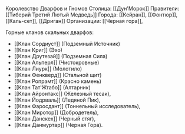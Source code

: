 Королевство Дварфов и Гномов
Столица: [[Дун'Морок]]
Правители: [[Тиберий Третий Лютый Медведь]]
Города: [[Кейран]], [[Фонтюр]], [[Каль-сет]], [[Дриган]]
Организации: [[Черная гора]], 

Горные кланов скальных дварфов: 
* [[Клан Сордиуст]] (Подземный Источник)
* [[Клан Криг]] (Эхо)
* [[Клан Друтезай]] (Подземная Сила)
* [[Клан Альперл]] (Чистокровные)
* [[Клан Лиурк]] (Молотило)
* [[Клан Фенкверд]] (Стальной щит)
* [[Клан Ропрамт]] (Красно камень)
* [[Клан Тат'Жтабо]] (Алтарник)
* [[Клан Айронтакс]] (Железный тесак), 
* [[Клан Йодрваль]] (Ледяной Пик), 
* [[Клан Фаросдант]] (Тоннельный исследователь), 
* [[Клан Миротор]] (Добродетель), 
* [[Клан Данскех]] (Черный стяг), 
* [[Клан Данмуртар]] (Черная Гора). 
